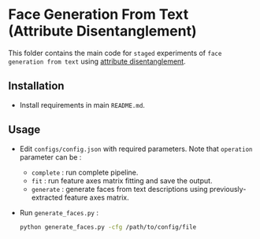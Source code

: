 # Face Generation From Text (Attribute Disentanglement)

This folder contains the main code for `staged` experiments of `face generation from text` using [attribute disentanglement](https://arxiv.org/abs/2006.07606).

## Installation

-   Install requirements in main `README.md`.

## Usage

-   Edit `configs/config.json` with required parameters. Note that `operation` parameter can be :
    -   `complete` : run complete pipeline.
    -   `fit` : run feature axes matrix fitting and save the output.
    -   `generate` : generate faces from text descriptions using previously-extracted feature axes matrix.

-   Run `generate_faces.py` :
    ```bash
    python generate_faces.py -cfg /path/to/config/file
    ```
